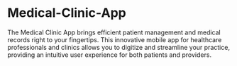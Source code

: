 # Medical-Clinic-App
The Medical Clinic App brings efficient patient management and medical records right to your fingertips. This innovative mobile app for healthcare professionals and clinics allows you to digitize and streamline your practice, providing an intuitive user experience for both patients and providers.
